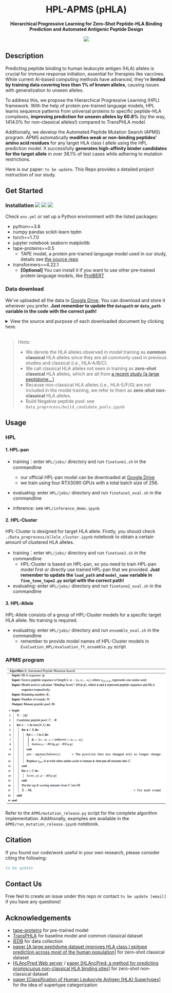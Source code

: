 <div align="center">
  <h1>HPL-APMS (pHLA)</h1>
  <p><strong>Hierarchical Progressive Learning for Zero-Shot Peptide-HLA Binding Prediction and Automated Antigenic Peptide Design</strong></p>
  <p>
    <img src="https://img.shields.io/badge/License-MIT-yellow.svg">
  </p>
</div>

## Description
Predicting peptide binding to human leukocyte antigen (HLA) alleles is crucial for immune response initiation, essential for therapies like vaccines. While current AI-based computing methods have advanced, they're **limited by training data covering less than 1% of known alleles**, causing issues with generalization to unseen alleles. 

To address this, we propose the Hierarchical Progressive Learning (HPL) framework. With the help of protein pre-trained language models, HPL learns sequence patterns from universal proteins to specific peptide-HLA complexes, **improving prediction for unseen alleles by 60.8%** (by the way, 1414.0% for non-classical alleles!) compared to TransPHLA model. 

Additionally, we develop the Automated Peptide Mutation Search (APMS) program. APMS automatically **modifies weak or non-binding peptides' amino acid residues** for any target HLA class I allele using the HPL prediction model. It successfully **generates high-affinity binder candidates for the target allele** in over 38.1% of test cases while adhering to mutation restrictions.

Here is our paper: `to be update`. This Repo provides a detailed project instruction of our study.

## Get Started

### Installation <img src="https://img.shields.io/badge/python-3.8-blue.svg"> <img src="https://img.shields.io/badge/pytorch-1.7.0-orange.svg"> <img src="https://img.shields.io/badge/tape_proteins-0.5-blue.svg">

Check `env.yml` or set up a Python environment with the listed packages:
- python==3.8
- numpy pandas scikit-learn tqdm
- torch==1.7.0
- jupyter notebook seaborn matplotlib
- tape-proteins==0.5
  - TAPE model, a protein pre-trained language model used in our study, details see [the source repo](https://github.com/songlab-cal/tape)
- transformers==4.22.1
  - **[Optional]** You can install it if you want to use other pre-trained protein language models, like [ProtBERT](https://github.com/agemagician/ProtTrans)


### Data download

We've uploaded all the data to [Google Drive](https://drive.google.com/drive/folders/15EHFjg9ApcjaXWLMnhhJw9i_Qb4-VWQ_?usp=sharing). You can download and store it wherever you prefer. **Just remember to update the `datapath` or `data_path` variable in the code with the correct path!**

<details>
  <summary>View the source and purpose of each downloaded document by clicking here.</summary>
  <p>

  `raw_data` folder:
  
  |document|property/purpose|source|
  |:-:|:-:|:-:|
  |`iedb_neg/`|exported IEDB HLA immunopeptidome datasets|[IEDB](https://www.iedb.org/)|
  |`hla_prot.fasta`|HLA alleles and the corresponding amino acid sequences||
  |`Pos_E0101.fasta`<br>`Pos_E0103.fasta`<br>`Pos_G0101.fasta`<br>`Pos_G0103.fasta`<br>`Pos_G0104.fasta`|experimentally validated binding peptides of five non-classical HLA alleles, i.e., HLA-E\*01:01, HLA-E\*01:03, HLA-G\*01:01, HLA-G\*01:03, HLA-G\*01:04|[HLAncPred Web server](https://webs.iiitd.edu.in/raghava/hlancpred/down.php)|
  |`new_hla_ABC_list.xlsx`|list of HLA alleles mentioned in [paper [a large peptidome...]](http://www.nature.com/articles/s41587-019-0322-9)||
  |`mhc_ligand_table_export_1677247855.csv`|binding peptide-HLA pairs published by [paper [a large peptidome...]](http://www.nature.com/articles/s41587-019-0322-9), exported from IEDB|[IEDB](https://www.iedb.org/)|
  
  `main_task` folder:
  
  |document|property/purpose|source|
  |:-:|:-:|:-:|
  |`train_data_fold4.csv`<br>`val_data_fold4.csv`|training dataset, common classical HLA alleles, consistent with TransPHLA|[TransPHLA repo](https://github.com/a96123155/TransPHLA-AOMP)|
  |`independent.csv`|testing dataset, common classical HLA alleles, consistent with TransPHLA|[TransPHLA repo](https://github.com/a96123155/TransPHLA-AOMP)|
  |`HLA_sequence_dict_ABCEG.csv`<br>(old versions:<br>`hla_seq_dict.csv`,<br>`HLA_sequence_dict_new.csv`,<br>`HLA_sequence_dict_new.csv`)|HLA name and corresponding full/clip/short(pseudo) sequence: **common classical**, **zero-shot classical** and **zero-shot non-classical** HLA alleles||
  |`IEDB_negative_segments.npy`|negative peptides extracted from all possible peptide segments from the exported IEDB HLA immunopeptidome dataset|`./Data_preprocess/build_candidate_pools.ipynb`|
  |`allele2candidate_pools.npy`|possible candidate peptide segments for each common classical HLA allele|`./Data_preprocess/build_candidate_pools.ipynb`|
  |`allele2positive_segs.npy`|all possible peptide segments of positive peptides for each common classical HLA allele|`./Data_preprocess/build_candidate_pools.ipynb`|
  |`zeroshot_set.csv`|zero-shot non-classical dataset|`./Data_preprocess/prepare_EG_peptides.ipynb`|
  |`zeroshot_allele2candidate_pools.npy`|possible candidate peptide segments for each zero-shot non-classical HLA allele|`./Data_preprocess/prepare_EG_peptides.ipynb`|
  |`zeroshot_allele2positive_segs.npy`|all possible peptide segments of positive peptides for each zero-shot non-classical HLA allele|`./Data_preprocess/prepare_EG_peptides.ipynb`|
  |`zeroshot_abc_set.csv`|zero-shot classical dataset|`./Data_preprocess/prepare_new_ABC_data.ipynb`|
  |`zs_new_abc_allele2candidate_pools.npy`|possible candidate peptide segments for each zero-shot classical HLA allele|`./Data_preprocess/prepare_new_ABC_data.ipynb`|
  |`zs_new_abc_allele2positive_segs.npy`|all possible peptide segments of positive peptides for each zero-shot classical HLA allele|`./Data_preprocess/prepare_new_ABC_data.ipynb`|
  |`Supertype_HLA.xls`|supertype category of HLA alleles|[paper link](http://link.springer.com/10.1007/978-1-4939-1115-8_17)|
  
  </p>
</details>

<br>

> Hints:
> - We denote the HLA alleles observed in model training as **common classical** HLA alleles since they are all commonly used in previous studies and classical (i.e., HLA-A/B/C).
> - We call classical HLA alleles not seen in training as **zero-shot classical** HLA alleles, which are all from [a recent study [a large peptidome...]](http://www.nature.com/articles/s41587-019-0322-9)
> - Because non-classical HLA alleles (i.e., HLA-E/F/G) are not included in the model training, we refer to them as **zero-shot non-classical** HLA alleles.
> - Build Negative peptide pool: see ``Data_preprocess/build_candidate_pools.ipynb``

## Usage

### HPL

#### 1. HPL-pan

- training：enter `HPL/jobs/` directory and run `finetune1.sh` in the commandline
  - our official HPL-pan model can be downloaded at [Google Drive](https://drive.google.com/drive/folders/15EHFjg9ApcjaXWLMnhhJw9i_Qb4-VWQ_?usp=sharing)
  - we train using four RTX3090 GPUs with a total batch size of 256.
- evaluating: enter `HPL/jobs/` directory and run `finetune1_eval.sh` in the commandline

- inference: see `HPL/inference_demo.ipynb`

#### 2. HPL-Cluster

HPL-Cluster is designed for target HLA allele. Firstly, you should check `./Data_preprocess/allele_cluster.ipynb` notebook to obtain a certain amount of clustered HLA alleles.

- training：enter `HPL/jobs/` directory and run `finetune2.sh` in the commandline
  - HPL-Cluster is based on HPL-pan, so you need to train HPL-pan model first or directly use trained HPL-pan that we provided. **Just remember to update the `load_path` and `model_name` variable in `fine_tune_tape2.py` script with the correct path!**
- evaluating: enter `HPL/jobs/` directory and run `finetune2_eval.sh` in the commandline

#### 3. HPL-Allele

HPL-Allele consists of a group of HPL-Cluster models for a specific target HLA allele. No training is required.

- evaluating: enter `HPL/jobs/` directory and run `ensemble_eval.sh` in the commandline
  - remember to provide model names of HPL-Cluster models in `Evaluation_HPL/evaluation_ft_ensemble.py` script

### APMS program

<p align="center">
    <img src="./README_figs/apms-algo.png" width="500"/>
<p>

Refer to the `APMS/mutation_release.py` script for the complete algorithm implementation. Additionally, examples are available in the `APMS/run_mutation_release.ipynb` notebook.

## Citation

If you found our code/work useful in your own research, please consider citing the following:

```bibtex
to be update
```

## Contact Us

Free feel to create an issue under this repo or contact `to be update [email]` if you have any questions!

## Acknowledgements

- [tape-proteins](https://github.com/songlab-cal/tape) for pre-trained model
- [TransPHLA](https://github.com/a96123155/TransPHLA-AOMP) for baseline model and common classical dataset
- [IEDB](https://www.iedb.org/) for data collection
- [paper [A large peptidome dataset improves HLA class I epitope prediction across most of the human population]](http://www.nature.com/articles/s41587-019-0322-9) for zero-shot classical dataset
- [HLAncPred Web server](https://webs.iiitd.edu.in/raghava/hlancpred/down.php) / [paper [HLAncPred: a method for predicting promiscuous non-classical HLA binding sites]](https://academic.oup.com/bib/article/doi/10.1093/bib/bbac192/6587168) for zero-shot non-classical dataset
- [paper [Classification of Human Leukocyte Antigen (HLA) Supertypes]](http://link.springer.com/10.1007/978-1-4939-1115-8_17) for the idea of supertype categorization